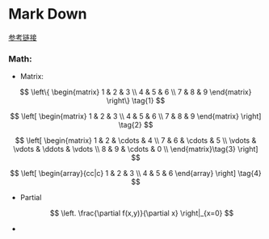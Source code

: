 # Mark Down  

[参考链接](http://219.238.82.130/cache/4/03/www.mohu.org/a563578b882a238082752429e17e2a84/lshort-cn.pdf)

### Math:

- Matrix:

$$
\left\{
 \begin{matrix}
   1 & 2 & 3 \\
   4 & 5 & 6 \\
   7 & 8 & 9
  \end{matrix}
  \right\} \tag{1}
$$

$$
\left[
 \begin{matrix}
   1 & 2 & 3 \\
   4 & 5 & 6 \\
   7 & 8 & 9
  \end{matrix}
  \right] \tag{2}
$$


$$
\left[
\begin{matrix}
 1      & 2      & \cdots & 4      \\
 7      & 6      & \cdots & 5      \\
 \vdots & \vdots & \ddots & \vdots \\
 8      & 9      & \cdots & 0      \\
\end{matrix}\tag{3}
\right]
$$


$$
\left[
    \begin{array}{cc|c}
      1 & 2 & 3 \\
      4 & 5 & 6
    \end{array}
\right] \tag{4}
$$

- Partial

  $$
  \left.
  \frac{\partial f(x,y)}{\partial x}
  \right|_{x=0}
  $$

- 
